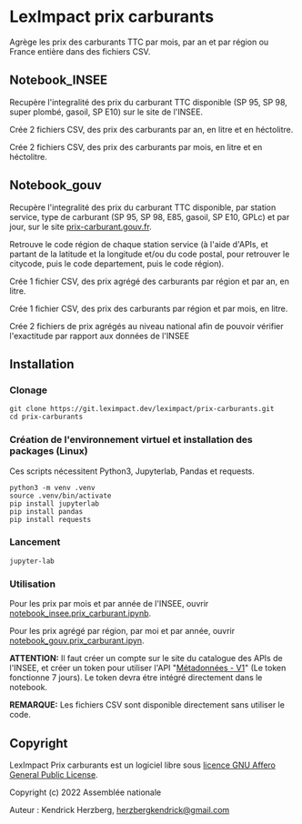 # LexImpact prix carburants

Agrège les prix des carburants TTC par mois, par an et par région ou France entière dans des fichiers CSV.

## Notebook_INSEE

Recupère l'integralité des prix du carburant TTC disponible (SP 95, SP 98, super plombé, gasoil, SP E10) sur le site de l'INSEE.

Crée 2 fichiers CSV, des prix des carburants par an, en litre et en héctolitre.

Crée 2 fichiers CSV, des prix des carburants par mois, en litre et en héctolitre.


## Notebook_gouv

Recupère l'integralité des prix du carburant TTC disponible, par station service, type de carburant (SP 95, SP 98, E85, gasoil, SP E10, GPLc) et par jour, sur le site [prix-carburant.gouv.fr](https://www.prix-carburants.gouv.fr/).

Retrouve le code région de chaque station service (à l'aide d'APIs, et partant de la latitude et la longitude et/ou du code postal, pour retrouver le citycode, puis le code departement, puis le code région).

Crée 1 fichier CSV, des prix agrégé des carburants par région et par an, en litre.

Crée 1 fichier CSV, des prix des carburants par région et par mois, en litre.

Crée 2 fichiers de prix agrégés au niveau national afin de pouvoir vérifier l'exactitude par rapport aux données de l'INSEE

## Installation

### Clonage

```shell
git clone https://git.leximpact.dev/leximpact/prix-carburants.git
cd prix-carburants
```

### Création de l'environnement virtuel et installation des packages (Linux)

Ces scripts nécessitent Python3, Jupyterlab, Pandas et requests.

```shell
python3 -m venv .venv
source .venv/bin/activate
pip install jupyterlab
pip install pandas
pip install requests
```

### Lancement

```shell
jupyter-lab
```

### Utilisation

Pour les prix par mois et par année de l'INSEE, ouvrir [notebook_insee.prix_carburant.ipynb](./notebook_INSEE/prix_carburant.ipynb).

Pour les prix agrégé par région, par moi et par année, ouvrir [notebook_gouv.prix_carburant.ipyn]().

**ATTENTION:** Il faut créer un compte sur le site du catalogue des APIs de l'INSEE, et créer un token pour utiliser l'API "[Métadonnées - V1](https://api.insee.fr/catalogue/site/themes/wso2/subthemes/insee/pages/item-info.jag?name=M%C3%A9tadonn%C3%A9es&version=V1&provider=insee)" (Le token fonctionne 7 jours). Le token devra étre intégré directement dans le notebook.

**REMARQUE:** Les fichiers CSV sont disponible directement sans utiliser le code.

## Copyright

LexImpact Prix carburants est un logiciel libre sous [licence GNU Affero General Public License](./LICENSE.md).

Copyright (c) 2022 Assemblée nationale

Auteur : Kendrick Herzberg, <herzbergkendrick@gmail.com>